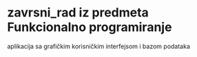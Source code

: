 # zavrsni_rad iz predmeta Funkcionalno programiranje 
aplikacija sa grafičkim korisničkim interfejsom i bazom podataka
